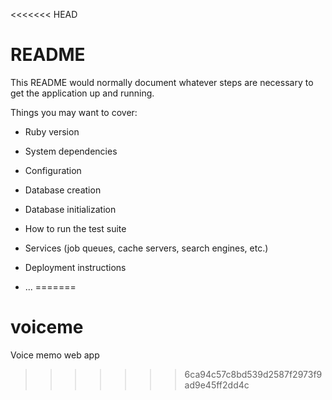<<<<<<< HEAD
# README

This README would normally document whatever steps are necessary to get the
application up and running.

Things you may want to cover:

* Ruby version

* System dependencies

* Configuration

* Database creation

* Database initialization

* How to run the test suite

* Services (job queues, cache servers, search engines, etc.)

* Deployment instructions

* ...
=======
# voiceme
Voice memo web app
>>>>>>> 6ca94c57c8bd539d2587f2973f9ad9e45ff2dd4c
